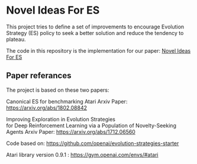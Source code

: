 # Novel Ideas For ES
This project tries to define a set of improvements to encourage Evolution Strategy (ES) policy to seek a better solution and reduce the tendency to plateau.

The code in this repository is the implementation for our paper: [Novel Ideas For ES](https://github.com/nagmo/Canonical_ES_Atari/blob/master/article/when%20AI%20Gets%20Bored.pdf)

## Paper referances
The project is based on these two papers:

Canonical ES for benchmarking Atari
Arxiv Paper:
https://arxiv.org/abs/1802.08842

Improving Exploration in Evolution Strategies  
for Deep Reinforcement Learning via a Population of Novelty-Seeking Agents
Arxiv Paper:
https://arxiv.org/abs/1712.06560

Code based on:
https://github.com/openai/evolution-strategies-starter

Atari library version 0.9.1 :
https://gym.openai.com/envs/#atari
